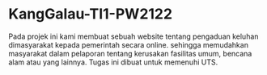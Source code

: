 # KangGalau-TI1-PW2122

Pada projek ini kami membuat sebuah website tentang pengaduan keluhan dimasyarakat kepada pemerintah secara online. sehingga memudahkan masyarakat dalam pelaporan tentang kerusakan fasilitas umum, bencana alam atau yang lainnya.
Tugas ini dibuat untuk memenuhi UTS.

